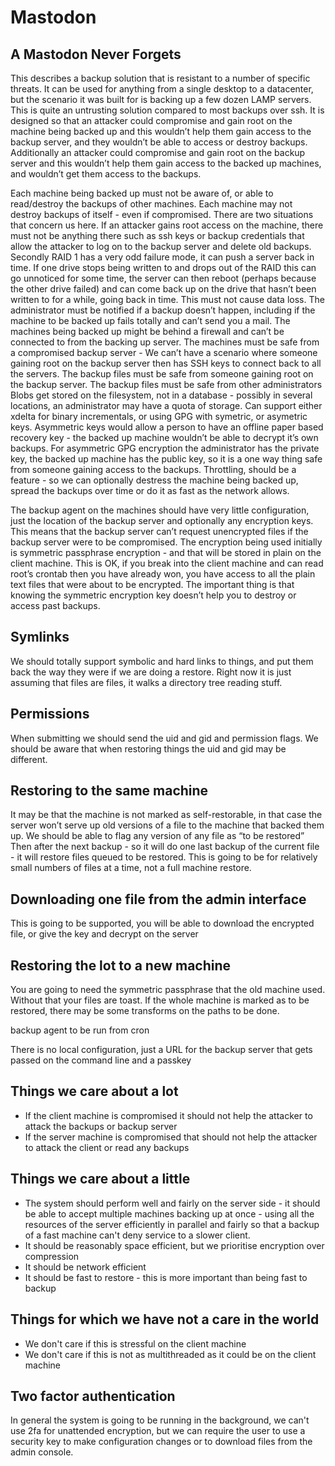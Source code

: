Mastodon
================
A Mastodon Never Forgets
--------------------------

This describes a backup solution that is resistant to a number of specific threats. It can be used for anything from a single desktop to a datacenter, but the scenario it was built for is backing up a few dozen LAMP servers. This is quite an untrusting solution compared to most backups over ssh. It is designed so that an attacker could compromise and gain root on the machine being backed up and this wouldn’t help them gain access to the backup server, and they wouldn’t be able to access or destroy backups. Additionally an attacker could compromise and gain root on the backup server and this wouldn’t help them gain access to the backed up machines, and wouldn’t get them access to the backups.

Each machine being backed up must not be aware of, or able to read/destroy the backups of other machines.
Each machine may not destroy backups of itself - even if compromised. There are two situations that concern us here. If an attacker gains root access on the machine, there must not be anything there such as ssh keys or backup credentials that allow the attacker to log on to the backup server and delete old backups. Secondly RAID 1 has a very odd failure mode, it can push a server back in time. If one drive stops being written to and drops out of the RAID this can go unnoticed for some time, the server can then reboot (perhaps because the other drive failed) and can come back up on the drive that hasn’t been written to for a while, going back in time. This must not cause data loss.
The administrator must be notified if a backup doesn’t happen, including if the machine to be backed up fails totally and can’t send you a mail.
The machines being backed up might be behind a firewall and can’t be connected to from the backing up server.
The machines must be safe from a compromised backup server - We can’t have a scenario where someone gaining root on the backup server then has SSH keys to connect back to all the servers.
The backup files must be safe from someone gaining root on the backup server.
The backup files must be safe from other administrators
Blobs get stored on the filesystem, not in a database - possibly in several locations, an administrator may have a quota of storage.
Can support either xdelta for binary incrementals, or using GPG with symetric, or asymetric keys. Asymmetric keys would allow a person to have an offline paper based recovery key - the backed up machine wouldn’t be able to decrypt it’s own backups.
For asymmetric GPG encryption the administrator has the private key, the backed up machine has the public key, so it is a one way thing safe from someone gaining access to the backups.
Throttling, should be a feature - so we can optionally destress the machine being backed up, spread the backups over time or do it as fast as the network allows.

The backup agent on the machines should have very little configuration, just the location of the backup server and optionally any encryption keys. This means that the backup server can’t request unencrypted files if the backup server were to be compromised.
The encryption being used initially is symmetric passphrase encryption - and that will be stored in plain on the client machine. This is OK, if you break into the client machine and can read root’s crontab then you have already won, you have access to all the plain text files that were about to be encrypted. The important thing is that knowing the symmetric encryption key doesn’t help you to destroy or access past backups.

Symlinks
--

We should totally support symbolic and hard links to things, and put them back the way they were if we are doing a restore.
Right now it is just assuming that files are files, it walks a directory tree reading stuff.

Permissions
--

When submitting we should send the uid and gid and permission flags.
We should be aware that when restoring things the uid and gid may be different.

Restoring to the same machine
--

It may be that the machine is not marked as self-restorable, in that case the server won’t serve up old versions of a file to the machine that backed them up.
We should be able to flag any version of any file as “to be restored”
Then after the next backup - so it will do one last backup of the current file - it will restore files queued to be restored. This is going to be for relatively small numbers of files at a time, not a full machine restore.

Downloading one file from the admin interface
--

This is going to be supported, you will be able to download the encrypted file, or give the key and decrypt on the server

Restoring the lot to a new machine
--

You are going to need the symmetric passphrase that the old machine used. Without that your files are toast.
If the whole machine is marked as to be restored, there may be some transforms on the paths to be done.


backup agent to be run from cron

There is no local configuration, just a URL for the backup server that gets passed on the command line and a passkey

Things we care about a lot
--

* If the client machine is compromised it should not help the attacker to attack the backups or backup server
* If the server machine is compromised that should not help the attacker to attack the client or read any backups

Things we care about a little
--

* The system should perform well and fairly on the server side - it should be able to accept multiple machines backing up at once - using all the resources of the server efficiently in parallel and fairly so that a backup of a fast machine can't deny service to a slower client.
* It should be reasonably space efficient, but we prioritise encryption over compression
* It should be network efficient
* It should be fast to restore - this is more important than being fast to backup

Things for which we have not a care in the world
--
* We don't care if this is stressful on the client machine
* We don't care if this is not as multithreaded as it could be on the client machine

Two factor authentication
--

In general the system is going to be running in the background, we can't use 2fa for unattended encryption, but we can require the user to use a security key to make configuration changes or to download files from the admin console.
